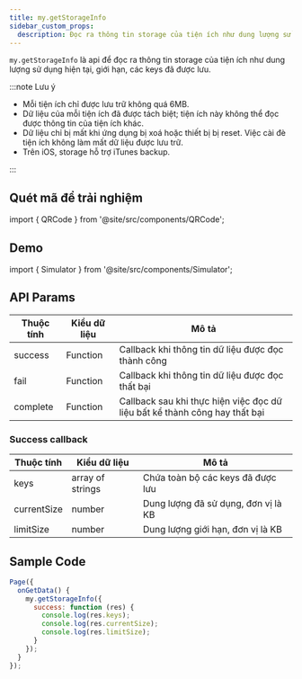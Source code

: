 ```yaml
---
title: my.getStorageInfo
sidebar_custom_props:
  description: Đọc ra thông tin storage của tiện ích như dung lượng sử dụng hiện tại, giới hạn, các keys đã được lưu
---
```


`my.getStorageInfo` là api để đọc ra thông tin storage của tiện ích như dung lượng sử dụng hiện tại, giới hạn, các keys đã được lưu.

:::note Lưu ý

- Mỗi tiện ích chỉ được lưu trữ không quá 6MB.
- Dữ liệu của mỗi tiện ích đã được tách biệt; tiện ích này không thể đọc được thông tin của tiện ích khác.
- Dữ liệu chỉ bị mất khi ứng dụng bị xoá hoặc thiết bị bị reset. Việc cài đè tiện ích không làm mất dữ liệu được lưu trữ.
- Trên iOS, storage hỗ trợ iTunes backup.

:::

## Quét mã để trải nghiệm

import { QRCode } from '@site/src/components/QRCode';

<QRCode page="pages/api/storage/index" />

## Demo

import { Simulator } from '@site/src/components/Simulator';

<Simulator page="pages/api/storage/index" />

## API Params

| Thuộc tính | Kiểu dữ liệu | Mô tả                                                                      |
| ---------- | ------------ | -------------------------------------------------------------------------- |
| success    | Function     | Callback khi thông tin dữ liệu được đọc thành công                         |
| fail       | Function     | Callback khi thông tin dữ liệu được đọc thất bại                           |
| complete   | Function     | Callback sau khi thực hiện việc đọc dữ liệu bất kể thành công hay thất bại |

### Success callback

| Thuộc tính  | Kiểu dữ liệu     | Mô tả                               |
| ----------- | ---------------- | ----------------------------------- |
| keys        | array of strings | Chứa toàn bộ các keys đã được lưu   |
| currentSize | number           | Dung lượng đã sử dụng, đơn vị là KB |
| limitSize   | number           | Dung lượng giới hạn, đơn vị là KB   |

## Sample Code

```js title=index.js
Page({
  onGetData() {
    my.getStorageInfo({
      success: function (res) {
        console.log(res.keys);
        console.log(res.currentSize);
        console.log(res.limitSize);
      }
    });
  }
});
```
